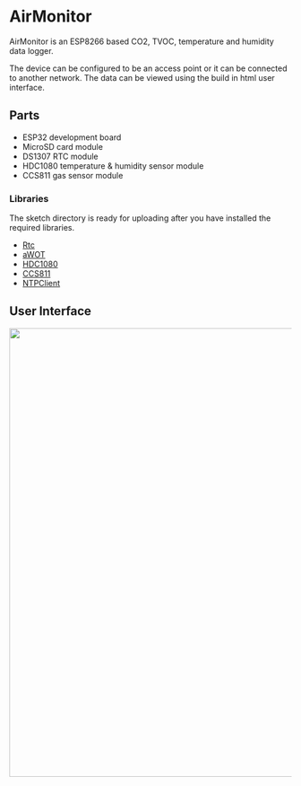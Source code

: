 # AirMonitor
AirMonitor is an ESP8266 based CO2, TVOC, temperature and humidity data logger.

The device can be configured to be an access point or it can be connected to another network. The data can be viewed using the build in html user interface.

## Parts
* ESP32 development board
* MicroSD card module
* DS1307 RTC module
* HDC1080 temperature & humidity sensor module
* CCS811 gas sensor module

### Libraries
The sketch directory is ready for uploading after you have installed the required libraries.

* [Rtc](https://github.com/Makuna/Rtc)
* [aWOT](https://github.com/lasselukkari/aWOT)
* [HDC1080](https://github.com/closedcube/ClosedCube_HDC1080_Arduino)
* [CCS811](https://github.com/maarten-pennings/CCS811)
* [NTPClient](https://github.com/arduino-libraries/NTPClient)

## User Interface
<img src="https://i.imgur.com/IMvQfj2.png" width="800" />
